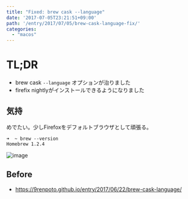 ```yaml
---
title: "Fixed: brew cask --language"
date: '2017-07-05T23:21:51+09:00'
path: '/entry/2017/07/05/brew-cask-language-fix/'
categories:
  - "macos"
---
```

# TL;DR

- brew cask `--language` オプションが治りました
- firefix nightlyがインストールできるようになりました

## 気持

めでたい。少しFirefoxをデフォルトブラウザとして頑張る。

```shell
➜  ~ brew --version
Homebrew 1.2.4
```

![image](https://media.giphy.com/media/7kn27lnYSAE9O/giphy.gif)

## Before

- <https://9renpoto.github.io/entry/2017/06/22/brew-cask-language/>
